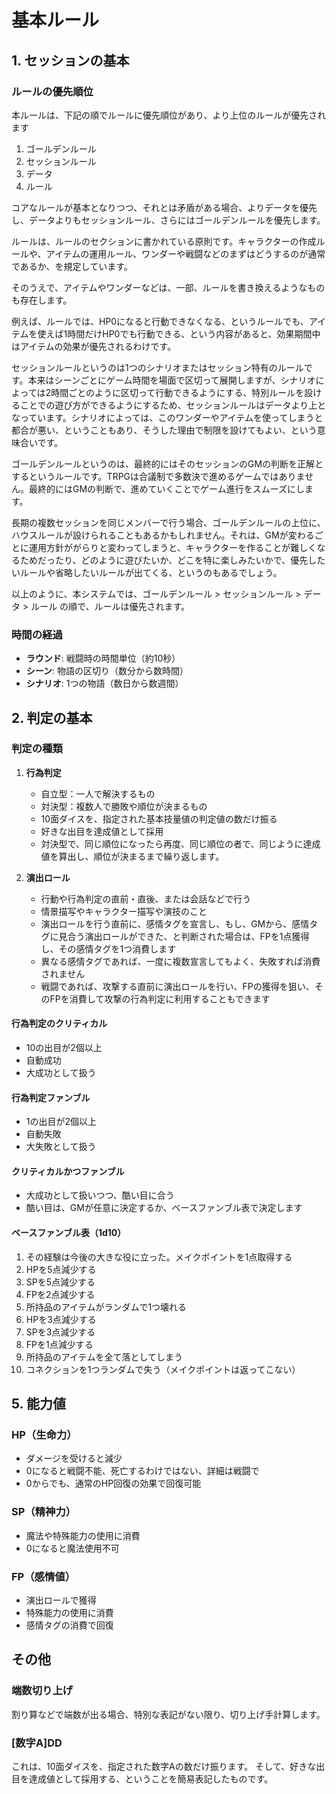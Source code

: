 # 基本ルール

## 1. セッションの基本

### ルールの優先順位

本ルールは、下記の順でルールに優先順位があり、より上位のルールが優先されます

1. ゴールデンルール
2. セッションルール
3. データ
4. ルール

コアなルールが基本となりつつ、それとは矛盾がある場合、よりデータを優先し、データよりもセッションルール、さらにはゴールデンルールを優先します。

ルールは、ルールのセクションに書かれている原則です。キャラクターの作成ルールや、アイテムの運用ルール、ワンダーや戦闘などのまずはどうするのが通常であるか、を規定しています。

そのうえで、アイテムやワンダーなどは、一部、ルールを書き換えるようなものも存在します。

例えば、ルールでは、HP0になると行動できなくなる、というルールでも、アイテムを使えば1時間だけHP0でも行動できる、という内容があると、効果期間中はアイテムの効果が優先されるわけです。

セッションルールというのは1つのシナリオまたはセッション特有のルールです。本来はシーンごとにゲーム時間を場面で区切って展開しますが、シナリオによっては2時間ごとのように区切って行動できるようにする、特別ルールを設けることでの遊び方ができるようにするため、セッションルールはデータより上となっています。シナリオによっては、このワンダーやアイテムを使ってしまうと都合が悪い、ということもあり、そうした理由で制限を設けてもよい、という意味合いです。

ゴールデンルールというのは、最終的にはそのセッションのGMの判断を正解とするというルールです。TRPGは合議制で多数決で進めるゲームではありません。最終的にはGMの判断で、進めていくことでゲーム進行をスムーズにします。

長期の複数セッションを同じメンバーで行う場合、ゴールデンルールの上位に、ハウスルールが設けられることもあるかもしれません。それは、GMが変わるごとに運用方針ががらりと変わってしまうと、キャラクターを作ることが難しくなるためだったり、どのように遊びたいか、どこを特に楽しみたいかで、優先したいルールや省略したいルールが出てくる、というのもあるでしょう。

以上のように、本システムでは、ゴールデンルール > セッションルール > データ > ルール の順で、ルールは優先されます。


### 時間の経過
- **ラウンド**: 戦闘時の時間単位（約10秒）
- **シーン**: 物語の区切り（数分から数時間）
- **シナリオ**: 1つの物語（数日から数週間）

## 2. 判定の基本
### 判定の種類
1. **行為判定**
   - 自立型：一人で解決するもの
   - 対決型：複数人で勝敗や順位が決まるもの
   - 10面ダイスを、指定された基本技量値の判定値の数だけ振る
   - 好きな出目を達成値として採用
   - 対決型で、同じ順位になったら再度、同じ順位の者で、同じように達成値を算出し、順位が決まるまで繰り返します。

2. **演出ロール**
   - 行動や行為判定の直前・直後、または会話などで行う
   - 情景描写やキャラクター描写や演技のこと
   - 演出ロールを行う直前に、感情タグを宣言し、もし、GMから、感情タグに見合う演出ロールができた、と判断された場合は、FPを1点獲得し、その感情タグを1つ消費します
   - 異なる感情タグであれば、一度に複数宣言してもよく、失敗すれば消費されません
   - 戦闘であれば、攻撃する直前に演出ロールを行い、FPの獲得を狙い、そのFPを消費して攻撃の行為判定に利用することもできます

#### 行為判定のクリティカル
- 10の出目が2個以上
- 自動成功
- 大成功として扱う

#### 行為判定ファンブル
- 1の出目が2個以上
- 自動失敗
- 大失敗として扱う

#### クリティカルかつファンブル
- 大成功として扱いつつ、酷い目に合う
- 酷い目は、GMが任意に決定するか、ベースファンブル表で決定します

#### ベースファンブル表（1d10）
1. その経験は今後の大きな役に立った。メイクポイントを1点取得する
2. HPを5点減少する
3. SPを5点減少する
4. FPを2点減少する
5. 所持品のアイテムがランダムで1つ壊れる
6. HPを3点減少する
7. SPを3点減少する
8. FPを1点減少する
9. 所持品のアイテムを全て落としてしまう
10. コネクションを1つランダムで失う（メイクポイントは返ってこない）

## 5. 能力値
### HP（生命力）
- ダメージを受けると減少
- 0になると戦闘不能、死亡するわけではない、詳細は戦闘で
- 0からでも、通常のHP回復の効果で回復可能

### SP（精神力）
- 魔法や特殊能力の使用に消費
- 0になると魔法使用不可

### FP（感情値）
- 演出ロールで獲得
- 特殊能力の使用に消費
- 感情タグの消費で回復

## その他

### 端数切り上げ

割り算などで端数が出る場合、特別な表記がない限り、切り上げ手計算します。

### \[数字A\]DD

これは、10面ダイスを、指定された数字Aの数だけ振ります。
そして、好きな出目を達成値として採用する、ということを簡易表記したものです。
